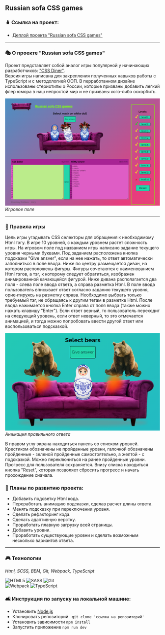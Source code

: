## Russian sofa CSS games

### 🪆 Ссылка на проект:

* [Деплой проекта "Russian sofa CSS games"](https://andrey-grishkov.github.io/russian-sofa-css-games/)
___

### 🎭 О проекте "Russian sofa CSS games"

Проект представляет собой аналог игры популярной у начинающих разработчиков:
["CSS Diner"](https://flukeout.github.io/).   
Версия игры написана для закрепления полученных навыков работы с TypeScript и с методологией ООП.
В перработанном дизайне использованы стериотипы о России, которые призваны добавить легкий флер юмора в наш
непростой мир и не призваны кого-либо оскорбить.

![Скриншот главной страницы](./src/images/screenshot.png)
*Игровое поле*
___

### 🎲 Правила игры

Цель игры угадывать CSS селекторы для обращения к необходимому Html тэгу.
В игре 10 уровней, с каждым уровнем растет сложность игры. 
На игровом поле под названием игры написано задание текущего уровня черными буквами.
Под заданием расположена кнопка подсказки "Give ansver", если на нее нажать, то ответ автоматически заполниться в поле ввода.
Ниже по центру размещается диван, на котором расположены фигуры.
Фигуры сочетаются с наименованием Html тэгов, а тэг, к которому следует обратиться,
изображен анимированной качающейся фигурой.
Ниже дивана располагается два поля - слева поле ввода ответа, а справа разметка Html.
В поле ввода пользователь вписывает ответ согласно заданию текущего уровня, ориентируясь на разметку справа.
Необходимо выбрать только требуемый тэг, не обращаясь к другим тегам в разметке Html.
После ввода нажимается кнопка Enter справа от поля ввода (также можно нажать клавишу "Enter").
Если ответ верный, то пользователь переходит на следующий уровень, если ответ неверный, то
это отмечается анимацией, и тогда можно попробовать ввести другой ответ или воспользоваться подсказкой.

![Анимация правильного ответа](./src/images/screenshot-bear.png)\
*Анимация правильного ответа*

В правом углу экрана находиться панель со списком уровней. Крестиком обозначены не пройденные уровни, галочкой обозначены пройденные -
зеленой пройденные самостоятельно, а желтой - с подсказкой. Можно переключиться на ранее пройденные уровни.
Прогресс для пользователя сохраняется. Внизу списка находиться кнопка "Reset", которая позволяет сбросить прогресс
и начать прохождение сначала.

### 💎️ Планы по развитию проекта:
* Добавить подсветку Html кода.
* Переработать анимацию подсказки, сделав расчет длины ответа.
* Менять подсказку при переключении уровня.
* Сделать рефакторинг кода.
* Сделать адаптивную верстку.
* Проработать плавную загрузку всей страницы.
* Добавить уровни.
* Проработать существующие уровни и сделать возможным несколько вариантов ответа.
___

### 🎮  Технологии
*Html, SCSS, BEM, Git, Webpack, TypeScript*

![HTML5](https://img.shields.io/badge/html5-%23E34F26.svg?style=for-the-badge&logo=html5&logoColor=white)
![SASS](https://img.shields.io/badge/SASS-hotpink.svg?style=for-the-badge&logo=SASS&logoColor=white)
![Git](https://img.shields.io/badge/git-%23F05033.svg?style=for-the-badge&logo=git&logoColor=white)   
![Webpack](https://img.shields.io/badge/webpack-%238DD6F9.svg?style=for-the-badge&logo=webpack&logoColor=black)
![TypeScript](https://img.shields.io/badge/typescript-%23007ACC.svg?style=for-the-badge&logo=typescript&logoColor=white)

### 🛋️ Инструкция по запуску на локальной машине:
* Установить [Node.js](https://nodejs.org/ru/)
* Клонировать репозиторий ``` git clone 'ссылка на репозиторий'```
* Установить зависимости ``` npm install ```
* Запустить приложение ``` npm run dev ```
